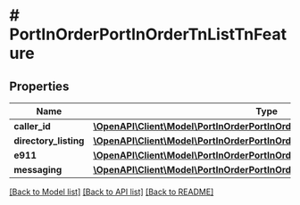 # # PortInOrderPortInOrderTnListTnFeature

## Properties

Name | Type | Description | Notes
------------ | ------------- | ------------- | -------------
**caller_id** | [**\OpenAPI\Client\Model\PortInOrderPortInOrderTnListTnFeatureCallerId**](PortInOrderPortInOrderTnListTnFeatureCallerId.md) |  | [optional]
**directory_listing** | [**\OpenAPI\Client\Model\PortInOrderPortInOrderTnListTnFeatureDirectoryListing**](PortInOrderPortInOrderTnListTnFeatureDirectoryListing.md) |  | [optional]
**e911** | [**\OpenAPI\Client\Model\PortInOrderPortInOrderTnListTnFeatureE911**](PortInOrderPortInOrderTnListTnFeatureE911.md) |  | [optional]
**messaging** | [**\OpenAPI\Client\Model\PortInOrderPortInOrderTnListTnFeatureMessaging**](PortInOrderPortInOrderTnListTnFeatureMessaging.md) |  | [optional]

[[Back to Model list]](../../README.md#models) [[Back to API list]](../../README.md#endpoints) [[Back to README]](../../README.md)
